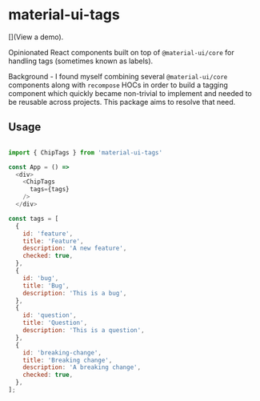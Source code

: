 # material-ui-tags

[](View a demo).

Opinionated React components built on top of `@material-ui/core` for handling tags (sometimes known as labels).

Background - I found myself combining several `@material-ui/core` components along with `recompose` HOCs in order to build a tagging component which quickly became non-trivial to implement and needed to be reusable across projects. This package aims to resolve that need.

## Usage

```javascript

import { ChipTags } from 'material-ui-tags'

const App = () =>
  <div>
    <ChipTags
      tags={tags}
    />
  </div>

const tags = [
  {
    id: 'feature',
    title: 'Feature',
    description: 'A new feature',
    checked: true,
  },
  {
    id: 'bug',
    title: 'Bug',
    description: 'This is a bug',
  },
  {
    id: 'question',
    title: 'Question',
    description: 'This is a question',
  },
  {
    id: 'breaking-change',
    title: 'Breaking change',
    description: 'A breaking change',
    checked: true,
  },
];


```
